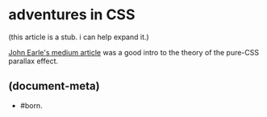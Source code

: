 # adventures in CSS

(this article is a stub. i can help expand it.)

[John Earle's medium article][source1] was a good intro to the theory of
the pure-CSS parallax effect.




[source1]: https://medium.com/@johnearle/all-in-perspective-2996ee463509


## (document-meta)
  - #born.
